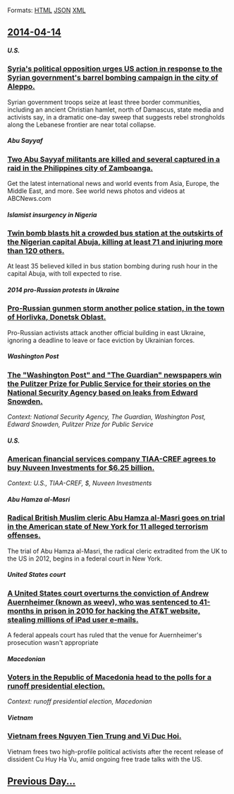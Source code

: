 
Formats: [HTML](2014/04/14/index.html)  [JSON](2014/04/14/index.json)  [XML](2014/04/14/index.xml)  

## [2014-04-14](/news/2014/04/14/index.md)

##### U.S.
### [Syria's political opposition urges US action in response to the Syrian government's barrel bombing campaign in the city of Aleppo. ](/news/2014/04/14/syria-s-political-opposition-urges-us-action-in-response-to-the-syrian-government-s-barrel-bombing-campaign-in-the-city-of-aleppo.md)
Syrian government troops seize at least three border communities, including an ancient Christian hamlet, north of Damascus, state media and activists say, in a dramatic one-day sweep that suggests rebel strongholds along the Lebanese frontier are near total collapse.

##### Abu Sayyaf
### [Two Abu Sayyaf militants are killed and several captured in a raid in the Philippines city of Zamboanga. ](/news/2014/04/14/two-abu-sayyaf-militants-are-killed-and-several-captured-in-a-raid-in-the-philippines-city-of-zamboanga.md)
Get the latest international news and world events from Asia, Europe, the Middle East, and more. See world news photos and videos at ABCNews.com

##### Islamist insurgency in Nigeria
### [Twin bomb blasts hit a crowded bus station at the outskirts of the Nigerian capital Abuja, killing at least 71 and injuring more than 120 others. ](/news/2014/04/14/twin-bomb-blasts-hit-a-crowded-bus-station-at-the-outskirts-of-the-nigerian-capital-abuja-killing-at-least-71-and-injuring-more-than-120-ot.md)
At least 35 believed killed in bus station bombing during rush hour in the capital Abuja, with toll expected to rise.

##### 2014 pro-Russian protests in Ukraine
### [Pro-Russian gunmen storm another police station, in the town of Horlivka, Donetsk Oblast. ](/news/2014/04/14/pro-russian-gunmen-storm-another-police-station-in-the-town-of-horlivka-donetsk-oblast.md)
Pro-Russian activists attack another official building in east Ukraine, ignoring a deadline to leave or face eviction by Ukrainian forces.

##### Washington Post
### [The "Washington Post" and "The Guardian" newspapers win the Pulitzer Prize for Public Service for their stories on the National Security Agency based on leaks from Edward Snowden. ](/news/2014/04/14/the-washington-post-and-the-guardian-newspapers-win-the-pulitzer-prize-for-public-service-for-their-stories-on-the-national-security-age.md)
_Context: National Security Agency, The Guardian, Washington Post, Edward Snowden, Pulitzer Prize for Public Service_

##### U.S.
### [American financial services company TIAA-CREF agrees to buy Nuveen Investments for $6.25 billion. ](/news/2014/04/14/american-financial-services-company-tiaaacref-agrees-to-buy-nuveen-investments-for-6-25-billion.md)
_Context: U.S., TIAA-CREF, $, Nuveen Investments_

##### Abu Hamza al-Masri
### [Radical British Muslim cleric Abu Hamza al-Masri goes on trial in the American state of New York for 11 alleged terrorism offenses. ](/news/2014/04/14/radical-british-muslim-cleric-abu-hamza-al-masri-goes-on-trial-in-the-american-state-of-new-york-for-11-alleged-terrorism-offenses.md)
The trial of Abu Hamza al-Masri, the radical cleric extradited from the UK to the US in 2012, begins in a federal court in New York.

##### United States court
### [A United States court overturns the conviction of Andrew Auernheimer (known as weev), who was sentenced to 41-months in prison in 2010 for hacking the AT&T website, stealing millions of iPad user e-mails. ](/news/2014/04/14/a-united-states-court-overturns-the-conviction-of-andrew-auernheimer-known-as-weev-who-was-sentenced-to-41-months-in-prison-in-2010-for-h.md)
A federal appeals court has ruled that the venue for Auernheimer&#039;s prosecution wasn&#039;t appropriate

##### Macedonian
### [Voters in the Republic of Macedonia head to the polls for a runoff presidential election. ](/news/2014/04/14/voters-in-the-republic-of-macedonia-head-to-the-polls-for-a-runoff-presidential-election.md)
_Context: runoff presidential election, Macedonian_

##### Vietnam
### [Vietnam frees Nguyen Tien Trung and Vi Duc Hoi. ](/news/2014/04/14/vietnam-frees-nguyen-tien-trung-and-vi-duc-hoi.md)
Vietnam frees two high-profile political activists after the recent release of dissident Cu Huy Ha Vu, amid ongoing free trade talks with the US.

## [Previous Day...](/news/2014/04/13/index.md)

